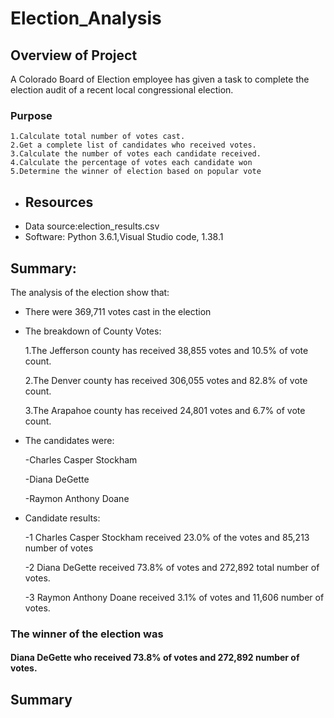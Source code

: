 # Election_Analysis
## Overview of Project
   A Colorado Board of Election employee has given a task to complete the election audit of a recent local congressional election.
### Purpose
    1.Calculate total number of votes cast.
    2.Get a complete list of candidates who received votes.
    3.Calculate the number of votes each candidate received.
    4.Calculate the percentage of votes each candidate won
    5.Determine the winner of election based on popular vote

-	## Resources
-	Data source:election_results.csv
-	Software: Python 3.6.1,Visual Studio code, 1.38.1

## Summary:
The analysis of the election show that:
- There were 369,711 votes cast in the election

- The breakdown of County Votes:

  1.The Jefferson county has received 38,855 votes and 10.5% of vote count.
  
  2.The Denver county has received 306,055 votes and 82.8% of vote count.
  
  3.The Arapahoe county has received 24,801 votes and 6.7% of vote count.
  
- The candidates were:

     -Charles Casper Stockham
     
     -Diana DeGette
     
     -Raymon Anthony Doane
     
- Candidate results:

   -1 Charles Casper Stockham received 23.0% of the votes and 85,213 number of votes
   
   -2 Diana DeGette received 73.8% of votes and 272,892 total number of votes.
   
   -3 Raymon Anthony Doane received 3.1% of votes and 11,606 number of votes.
   
### The winner of the election was 

#### Diana DeGette who received 73.8% of votes and 272,892 number of votes.

## Summary


